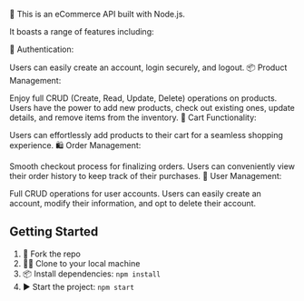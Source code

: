 
🚀 This is an eCommerce API built with Node.js.

It boasts a range of features including:

🔐 Authentication:

Users can easily create an account, login securely, and logout.
📦 Product Management:

Enjoy full CRUD (Create, Read, Update, Delete) operations on products.
Users have the power to add new products, check out existing ones, update details, and remove items from the inventory.
🛒 Cart Functionality:

Users can effortlessly add products to their cart for a seamless shopping experience.
🛍️ Order Management:

Smooth checkout process for finalizing orders.
Users can conveniently view their order history to keep track of their purchases.
👤 User Management:

Full CRUD operations for user accounts.
Users can easily create an account, modify their information, and opt to delete their account.
## Getting Started
1. 🍴 Fork the repo
2. 👯‍♂️ Clone to your local machine
3. 📦 Install dependencies: `npm install`
4. ▶️ Start the project: `npm start`
